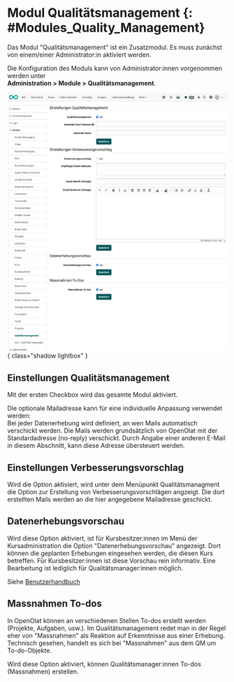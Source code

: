 # Modul Qualitätsmanagement {: #Modules_Quality_Management}

Das Modul "Qualitätsmanagement" ist ein Zusatzmodul. 
Es muss zunächst von einem/einer Administrator:in aktiviert werden.

Die Konfiguration des Moduls kann von Administrator:innen vorgenommen werden unter<br>
**Administration > Module > Qualitätsmanagement**.

![modules_quality_management_v1_de.png](assets/modules_quality_management_v1_de.png){ class="shadow lightbox" }

## Einstellungen Qualitätsmanagement

Mit der ersten Checkbox wird das gesamte Modul aktiviert.

Die optionale Mailadresse kann für eine individuelle Anpassung verwendet werden:<br>
Bei jeder Datenerhebung wird definiert, an wen Mails automatisch verschickt werden.
Die Mails werden grundsätzlich von OpenOlat mit der Standardadresse (no-reply) verschickt.
Durch Angabe einer anderen E-Mail in diesem Abschnitt, kann diese Adresse übersteuert werden.


## Einstellungen Verbesserungsvorschlag

Wird die Option aktiviert, wird unter dem Menüpunkt Qualitätsmanagment die Option zur Erstellung von Verbesserungsvorschlägen angzeigt. Die dort erstellten Mails werden an die hier angegebene Mailadresse geschickt.


## Datenerhebungsvorschau

Wird diese Option aktiviert, ist für Kursbesitzer:innen im Menü der Kursadministration die Option "Datenerhebungsvorschau" angezeigt. Dort können die geplanten Erhebungen eingesehen werden, die diesen Kurs betreffen. Für Kursbesitzer:innen ist diese Vorschau rein informativ. Eine Bearbeitung ist lediglich für Qualitätsmanager:innen möglich.

Siehe [Benutzerhandbuch](../../manual_user/learningresources/Data_Collection_Previews.de.md)


## Massnahmen To-dos

In OpenOlat können an verschiedenen Stellen To-dos erstellt werden (Projekte, Aufgaben, usw.). Im Qualitätsmanagement redet man in der Regel eher von "Massnahmen" als Reaktion auf Erkenntnisse aus einer Erhebung. Technisch gesehen, handelt es sich bei "Massnahmen" aus dem QM um To-do-Objekte. 

Wird diese Option aktiviert, können Qualitätsmanager:innen To-dos (Massnahmen) erstellen.
